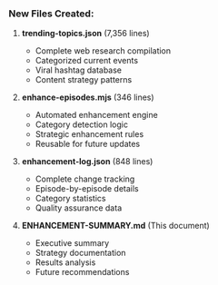 ### New Files Created:
1. **trending-topics.json** (7,356 lines)
   - Complete web research compilation
   - Categorized current events
   - Viral hashtag database
   - Content strategy patterns

2. **enhance-episodes.mjs** (346 lines)
   - Automated enhancement engine
   - Category detection logic
   - Strategic enhancement rules
   - Reusable for future updates

3. **enhancement-log.json** (848 lines)
   - Complete change tracking
   - Episode-by-episode details
   - Category statistics
   - Quality assurance data

4. **ENHANCEMENT-SUMMARY.md** (This document)
   - Executive summary
   - Strategy documentation
   - Results analysis
   - Future recommendations
